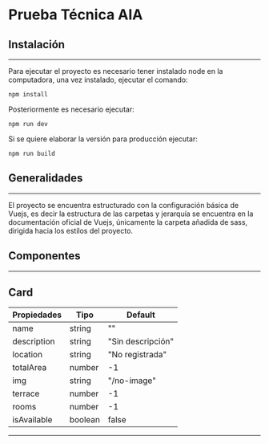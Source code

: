# **Prueba Técnica AIA**

## Instalación
---
Para ejecutar el proyecto es necesario tener instalado node en la computadora, una vez instalado, ejecutar el comando:

``` node
npm install
```

Posteriormente es necesario ejecutar:
``` node
npm run dev
```
Si se quiere elaborar la versión para producción ejecutar: 
``` node
npm run build
```

## Generalidades
---
El proyecto se encuentra estructurado con la configuración básica de Vuejs, es decir la estructura de las carpetas y jerarquía se encuentra en la documentación oficial de Vuejs, únicamente la carpeta añadida de sass, dirigida hacia los estilos del proyecto.

## Componentes
---

## Card

Propiedades | Tipo | Default
------------|------|--------
name        |string|""
description |string|"Sin descripción"
location    |string|"No registrada"
totalArea   |number| -1
img         |string| "/no-image"
terrace     |number| -1
rooms       |number| -1
isAvailable |boolean| false
---
